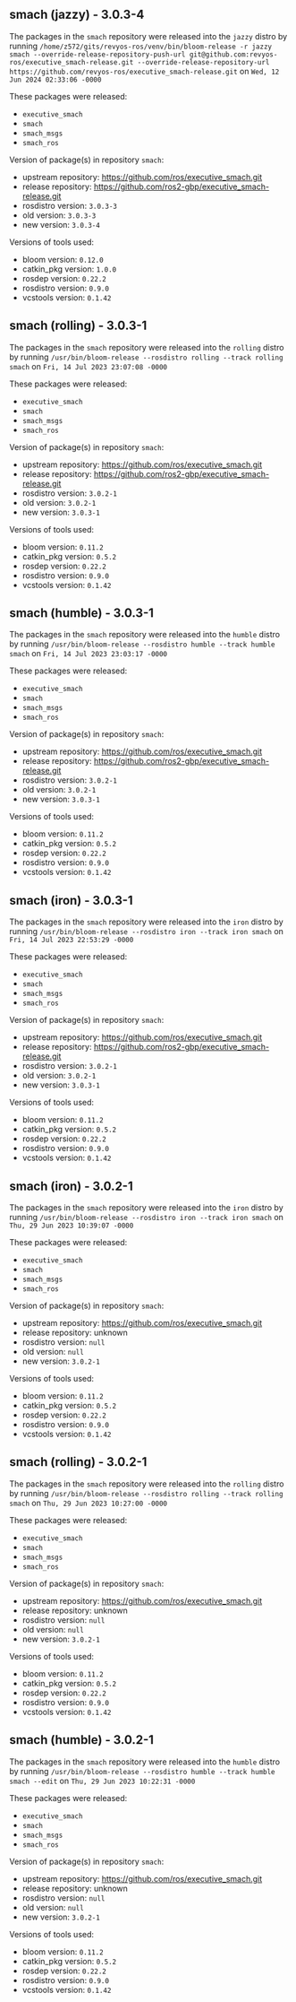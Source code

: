 ## smach (jazzy) - 3.0.3-4

The packages in the `smach` repository were released into the `jazzy` distro by running `/home/z572/gits/revyos-ros/venv/bin/bloom-release -r jazzy smach --override-release-repository-push-url git@github.com:revyos-ros/executive_smach-release.git --override-release-repository-url https://github.com/revyos-ros/executive_smach-release.git` on `Wed, 12 Jun 2024 02:33:06 -0000`

These packages were released:
- `executive_smach`
- `smach`
- `smach_msgs`
- `smach_ros`

Version of package(s) in repository `smach`:

- upstream repository: https://github.com/ros/executive_smach.git
- release repository: https://github.com/ros2-gbp/executive_smach-release.git
- rosdistro version: `3.0.3-3`
- old version: `3.0.3-3`
- new version: `3.0.3-4`

Versions of tools used:

- bloom version: `0.12.0`
- catkin_pkg version: `1.0.0`
- rosdep version: `0.22.2`
- rosdistro version: `0.9.0`
- vcstools version: `0.1.42`


## smach (rolling) - 3.0.3-1

The packages in the `smach` repository were released into the `rolling` distro by running `/usr/bin/bloom-release --rosdistro rolling --track rolling smach` on `Fri, 14 Jul 2023 23:07:08 -0000`

These packages were released:
- `executive_smach`
- `smach`
- `smach_msgs`
- `smach_ros`

Version of package(s) in repository `smach`:

- upstream repository: https://github.com/ros/executive_smach.git
- release repository: https://github.com/ros2-gbp/executive_smach-release.git
- rosdistro version: `3.0.2-1`
- old version: `3.0.2-1`
- new version: `3.0.3-1`

Versions of tools used:

- bloom version: `0.11.2`
- catkin_pkg version: `0.5.2`
- rosdep version: `0.22.2`
- rosdistro version: `0.9.0`
- vcstools version: `0.1.42`


## smach (humble) - 3.0.3-1

The packages in the `smach` repository were released into the `humble` distro by running `/usr/bin/bloom-release --rosdistro humble --track humble smach` on `Fri, 14 Jul 2023 23:03:17 -0000`

These packages were released:
- `executive_smach`
- `smach`
- `smach_msgs`
- `smach_ros`

Version of package(s) in repository `smach`:

- upstream repository: https://github.com/ros/executive_smach.git
- release repository: https://github.com/ros2-gbp/executive_smach-release.git
- rosdistro version: `3.0.2-1`
- old version: `3.0.2-1`
- new version: `3.0.3-1`

Versions of tools used:

- bloom version: `0.11.2`
- catkin_pkg version: `0.5.2`
- rosdep version: `0.22.2`
- rosdistro version: `0.9.0`
- vcstools version: `0.1.42`


## smach (iron) - 3.0.3-1

The packages in the `smach` repository were released into the `iron` distro by running `/usr/bin/bloom-release --rosdistro iron --track iron smach` on `Fri, 14 Jul 2023 22:53:29 -0000`

These packages were released:
- `executive_smach`
- `smach`
- `smach_msgs`
- `smach_ros`

Version of package(s) in repository `smach`:

- upstream repository: https://github.com/ros/executive_smach.git
- release repository: https://github.com/ros2-gbp/executive_smach-release.git
- rosdistro version: `3.0.2-1`
- old version: `3.0.2-1`
- new version: `3.0.3-1`

Versions of tools used:

- bloom version: `0.11.2`
- catkin_pkg version: `0.5.2`
- rosdep version: `0.22.2`
- rosdistro version: `0.9.0`
- vcstools version: `0.1.42`


## smach (iron) - 3.0.2-1

The packages in the `smach` repository were released into the `iron` distro by running `/usr/bin/bloom-release --rosdistro iron --track iron smach` on `Thu, 29 Jun 2023 10:39:07 -0000`

These packages were released:
- `executive_smach`
- `smach`
- `smach_msgs`
- `smach_ros`

Version of package(s) in repository `smach`:

- upstream repository: https://github.com/ros/executive_smach.git
- release repository: unknown
- rosdistro version: `null`
- old version: `null`
- new version: `3.0.2-1`

Versions of tools used:

- bloom version: `0.11.2`
- catkin_pkg version: `0.5.2`
- rosdep version: `0.22.2`
- rosdistro version: `0.9.0`
- vcstools version: `0.1.42`


## smach (rolling) - 3.0.2-1

The packages in the `smach` repository were released into the `rolling` distro by running `/usr/bin/bloom-release --rosdistro rolling --track rolling smach` on `Thu, 29 Jun 2023 10:27:00 -0000`

These packages were released:
- `executive_smach`
- `smach`
- `smach_msgs`
- `smach_ros`

Version of package(s) in repository `smach`:

- upstream repository: https://github.com/ros/executive_smach.git
- release repository: unknown
- rosdistro version: `null`
- old version: `null`
- new version: `3.0.2-1`

Versions of tools used:

- bloom version: `0.11.2`
- catkin_pkg version: `0.5.2`
- rosdep version: `0.22.2`
- rosdistro version: `0.9.0`
- vcstools version: `0.1.42`


## smach (humble) - 3.0.2-1

The packages in the `smach` repository were released into the `humble` distro by running `/usr/bin/bloom-release --rosdistro humble --track humble smach --edit` on `Thu, 29 Jun 2023 10:22:31 -0000`

These packages were released:
- `executive_smach`
- `smach`
- `smach_msgs`
- `smach_ros`

Version of package(s) in repository `smach`:

- upstream repository: https://github.com/ros/executive_smach.git
- release repository: unknown
- rosdistro version: `null`
- old version: `null`
- new version: `3.0.2-1`

Versions of tools used:

- bloom version: `0.11.2`
- catkin_pkg version: `0.5.2`
- rosdep version: `0.22.2`
- rosdistro version: `0.9.0`
- vcstools version: `0.1.42`


